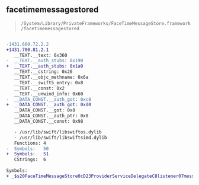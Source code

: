 ## facetimemessagestored

> `/System/Library/PrivateFrameworks/FaceTimeMessageStore.framework/facetimemessagestored`

```diff

-1431.600.72.2.2
+1431.700.81.2.1
   __TEXT.__text: 0x360
-  __TEXT.__auth_stubs: 0x190
+  __TEXT.__auth_stubs: 0x1a0
   __TEXT.__cstring: 0x20
   __TEXT.__objc_methname: 0x6a
   __TEXT.__swift5_entry: 0x8
   __TEXT.__const: 0x2
   __TEXT.__unwind_info: 0x60
-  __DATA_CONST.__auth_got: 0xc8
+  __DATA_CONST.__auth_got: 0xd0
   __DATA_CONST.__got: 0x8
   __DATA_CONST.__auth_ptr: 0x8
   __DATA_CONST.__const: 0x98

   - /usr/lib/swift/libswiftos.dylib
   - /usr/lib/swift/libswiftsimd.dylib
   Functions: 4
-  Symbols:   50
+  Symbols:   51
   CStrings:  6
 
Symbols:
+ _$s20FaceTimeMessageStore0cD23ProviderServiceDelegateC8listener07messageD6ServerACSo13NSXPCListenerCSg_AA0cdJ0CSgtcfc

```
